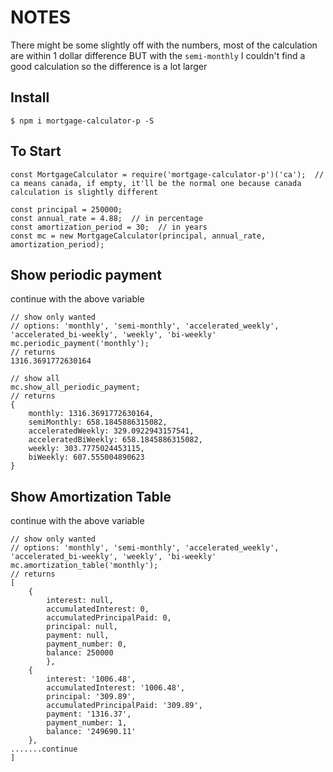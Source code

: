# NOTES
There might be some slightly off with the numbers, most of the calculation are within 1 dollar difference BUT with the `semi-monthly` I couldn't find a good calculation so the difference is a lot larger

## Install

```
$ npm i mortgage-calculator-p -S
```

## To Start
```
const MortgageCalculator = require('mortgage-calculator-p')('ca');  // ca means canada, if empty, it'll be the normal one because canada calculation is slightly different

const principal = 250000;
const annual_rate = 4.88;  // in percentage
const amortization_period = 30;  // in years
const mc = new MortgageCalculator(principal, annual_rate, amortization_period);
```

## Show periodic payment
continue with the above variable
```
// show only wanted
// options: 'monthly', 'semi-monthly', 'accelerated_weekly', 'accelerated_bi-weekly', 'weekly', 'bi-weekly'
mc.periodic_payment('monthly');
// returns
1316.3691772630164

// show all
mc.show_all_periodic_payment;
// returns
{
    monthly: 1316.3691772630164,
    semiMonthly: 658.1845886315082,
    acceleratedWeekly: 329.0922943157541,
    acceleratedBiWeekly: 658.1845886315082,
    weekly: 303.7775024453115,
    biWeekly: 607.555004890623
}
```

## Show Amortization Table
continue with the above variable
```
// show only wanted
// options: 'monthly', 'semi-monthly', 'accelerated_weekly', 'accelerated_bi-weekly', 'weekly', 'bi-weekly'
mc.amortization_table('monthly');
// returns
[
    {
        interest: null,
        accumulatedInterest: 0,
        accumulatedPrincipalPaid: 0,
        principal: null,
        payment: null,
        payment_number: 0,
        balance: 250000
        },
    {
        interest: '1006.48',
        accumulatedInterest: '1006.48',
        principal: '309.89',
        accumulatedPrincipalPaid: '309.89',
        payment: '1316.37',
        payment_number: 1,
        balance: '249690.11'
    },
.......continue
]
```
